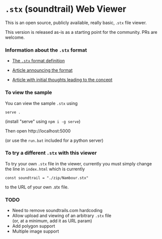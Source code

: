 # `.stx` (soundtrail) Web Viewer


This is an open source, publicly available, really basic, .`stx` file viewer.

This version is released as-is as a starting point for the community.
PRs are welcome.

### Information about the `.stx` format

* [The `.stx` format definition](./stxFormatDefinition.md)

* [Article announcing the format](https://medium.com/@medi.muse/introducing-the-new-sound-trail-data-format-66a7d6454efc?source=friends_link&sk=20b65cec44a97735fefd2d6d4bce201e)

* [Article with initial thoughts leading to the concept](https://medium.com/@medi.muse/introducing-the-new-sound-trail-data-format-66a7d6454efc?source=friends_link&sk=20b65cec44a97735fefd2d6d4bce201e)

### To view the sample

You can view the sample `.stx` using

```
serve .
```

(install "serve" using `npm i -g serve`)

Then open http://localhost:5000


(or use the `run.bat` included for a python server)


### To try a different `.stx` with this viewer

To try your own `.stx` file in the viewer, currently you must simply change the line in `index.html` which is currently 

```
const soundtrail = "./zip/Nambour.stx"
```

to the URL of your own .stx file.


### TODO

* Need to remove soundtrails.com hardcoding
* Allow upload and viewing of an arbitrary `.stx` file    
   (or, at a minimum, add it as URL param)
* Add polygon support
* Multiple image support 


<!DOCTYPE html>
<html>

<head>
    <meta charset='utf-8'>
    <meta http-equiv='X-UA-Compatible' content='IE=edge'>
    <title>.stx file viewer : Soundtrail demo with Leaflet.js</title>
    <meta name='viewport' content='width=device-width, initial-scale=1'>
    <link rel="stylesheet" type="text/css" href="//cdn.jsdelivr.net/npm/slick-carousel@1.8.1/slick/slick.css" />
    <link rel="stylesheet" href="https://unpkg.com/leaflet@1.6.0/dist/leaflet.css"
        integrity="sha512-xwE/Az9zrjBIphAcBb3F6JVqxf46+CDLwfLMHloNu6KEQCAWi6HcDUbeOfBIptF7tcCzusKFjFw2yuvEpDL9wQ=="
        crossorigin="" />
    <script src="https://unpkg.com/leaflet@1.6.0/dist/leaflet.js"
        integrity="sha512-gZwIG9x3wUXg2hdXF6+rVkLF/0Vi9U8D2Ntg4Ga5I5BZpVkVxlJWbSQtXPSiUTtC0TjtGOmxa1AJPuV0CPthew=="
        crossorigin=""></script>
    <script type="text/javascript" src="http://code.jquery.com/jquery-3.4.1.min.js"></script>
    <script type="text/javascript" src="//cdn.jsdelivr.net/npm/slick-carousel@1.8.1/slick/slick.min.js"></script>
    <script src="SoundtrailParser.js"></script>
</head>

<body>
    <div id="map"></div>
    <style>
        audio::-webkit-media-controls-mute-button {
            display: none !important;
        }

        audio::-webkit-media-controls-volume-slider {
            display: none !important;
        }

        #map {
            height: 900px;
        }

        .leaflet-popup-content-wrapper,
        .leaflet-popup-tip {
            width: 440px;
            height: 640px;
        }
    </style>
    <script>
        const map = L.map('map').setView([-26.6237, 152.9588], 20);
        map.setMaxZoom(24)
        map.setMinZoom(18)
        const showMap = false // if you want to display the OSM layer
        if (showMap) {
            const osm = L.tileLayer('http://{s}.tile.openstreetmap.org/{z}/{x}/{y}.png');
            map.addLayer(osm);
        }
        const soundtrail = "./samples/Nambour.stx"
        // pick your soundtrail
        //const soundtrail = "https://ccpublicbucket.s3-ap-southeast-2.amazonaws.com/published_soundtrails/Nambour.soundtrail"

        // this'll take care of the rest
        fetch(soundtrail)
            .then(res => res.text())
            .then(kmltext => {
                // Create new kml overlay
                const parser = new DOMParser();
                const kml = parser.parseFromString(kmltext, 'text/xml');
                const track = new L.KML(kml);

                map.addLayer(track);
                // Adjust map to show the kml
                var bounds = track.getBounds();

                map.fitBounds(bounds); // zoom and centre map to fit the known hotspots

            });
    </script>
</body>

</html> 
python -m http.server 1337
<?xml version="1.0" encoding="UTF-8"?>
<kml xmlns="http://www.opengis.net/kml/2.2">
  <Document>

    <ExtendedData>
        <Data name="title">
            <value>Nambour Sound Walk</value>
        </Data>
        <Data name="desc">
            <value>Drawing together history and heritage, local stories and great original music, the Nambour Heritage Soundtrail is a contemporary take on a truly historical town.</value>
        </Data>
        <Data name="imageBaseUrl">
            <value>https://soundtrails.com.au/soundwalks/datafiles/images/</value>
        </Data>
        <Data name="images">
            <value>soundwalk_image_596457907caef, soundwalk_image_596457b1a0841, soundwalk_image_596457d396bce,
            soundwalk_image_59645808f1741, soundwalk_image_596458482974e, hotspot_image_59768cde8e57d</value>
        </Data>
    </ExtendedData>

    <Placemark id="336">
        <Point>
            <coordinates>152.9598328471183800,-26.6269910082151250</coordinates>
        </Point>
        <ExtendedData>
            <Data name="radius">
                <value>150</value>
            </Data>
            <Data name="audioFileUrl">
                <value>https://soundtrails.com.au/soundwalks/datafiles/sounds/sound_file_595082f26d231.mp3</value>
            </Data>
            <Data name="title">
                <value>Howard St and the Cane Train Haul</value>
            </Data>
            <Data name="desc">
                <value>Memories of the trains that went past and the chaos that sometime ensued.</value>
            </Data>
            <Data name="images">
                <value>hotspot_images_5959a829a004b, hotspot_images_5964336951ee9</value>
            </Data>
        </ExtendedData>
    </Placemark>

    <Placemark id="337">
        <Point>
            <coordinates>152.9598516225814800,-26.6256986176855720</coordinates>
        </Point>
        <ExtendedData>
            <Data name="radius">
                <value>520</value>
            </Data>
            <Data name="audioFileUrl">
                <value>https://soundtrails.com.au/soundwalks/datafiles/sounds/sound_file_59508441c1fb5.mp3</value>
            </Data>
            <Data name="title">
                <value>Jazzy got love - background</value>
            </Data>
        </ExtendedData>
    </Placemark>

    <Placemark id="338">
        <Point>
            <coordinates>152.9598516225814800,-26.6264083552957870</coordinates>
        </Point>
        <ExtendedData>
            <Data name="radius">
                <value>147</value>
            </Data>
            <Data name="audioFileUrl">
                <value>https://soundtrails.com.au/soundwalks/datafiles/sounds/sound_file_59508441c1fb5.mp3</value>
            </Data>
            <Data name="title">
                <value>Queens of Nambour</value>
            </Data>
            <Data name="desc">
                <value>A lesson in deportment, by June Upton</value>
            </Data>
            <Data name="images">
                <value>hotspot_image_5959afb6be89c, hotspot_images_5959afb6daaed, hotspot_images_5959afb706de5, hotspot_images_595aea22794fe, hotspot_images_5964336951ee9</value>
            </Data>
        </ExtendedData>
    </Placemark>

  </Document>
</kml>
# `.stx` File Format Definition

An `.stx` file is a subset of a [`.kml` file](https://developers.google.com/kml/documentation/kml_tut#basic_kml), with some additional extensions.

A `.stx` file can be loaded into software that can view a `.kml` without error (although not all the sound trail functionality will work).

### `<Document>`

All properties **MUST** be inside of a `<Document>` tag.

(We are looking at having a custom XLS)


### Supported propeties

Only a subset of the available KML properties are supported by a `.stx` file.


Soundfields can be represented in a `.stx` file as either **polygons** or **circles**.


##### Polygons

```xml
<Placemark id="1">
    <Polygon>
        <outerBoundaryIs>
            <LinearRing>
            <coordinates>
                152.84486,-26.758348 152.84604,-26.758348 152.84604,-26.757237 152.84486,-26.757237 152.84486,-26.758348
            </coordinates>
            </LinearRing>
        </outerBoundaryIs>
    </Polygon>
</Placemark>
```

##### Circles

A circle is a point, with an ExtendedData Data attribute to represent the radius.

```xml
<Placemark id="2">
    <Point>
        <coordinates>152.849538,-26.758128</coordinates>
    </Point>
    <ExtendedData>
        <Data name="radius">
            <value>104</radius>
        </Data>
    </ExtendedData>
</Placemark>
```



### Additional extension

The `ExtendedData` tag is used to include the soundtrail specific information, which allows cross compatability with standard KML files.

Using the namespace `http://soundtrails.com.au/soundtrailformat/1.0.0/soundtrail.xsd` allows soundtrail specific XML tags.

#### Inside of `<Document>`

The available tags are :
* **title**
* **desc**
* **imageBaseUrl**
* **audioBaseUrl**
* **images**
* **mapTilesUrl**  (This is a URL to a `.mbtiles` file to be used for displaying the map) OR
* **mapImageOverlayUrl**  (An option image to use for overlaying)
* **mapImageBounds** (A geo pair required if mapImageOverlayUrl is set)
* **author** (warning if not present)
* **copyright** (warning if not present)

For example : 

```xml
<ExtendedData>
    <Data name="title">
        <value>Nambour Sound Walk</value>
    </Data>
    <Data name="desc">
        <value>Drawing together history and heritage, local stories and great original music, the Nambour Heritage Soundtrail is a contemporary take on a truly historical town.</value>
    </Data>
    <Data name="imageBaseUrl">
        <value>https://soundtrails.com.au/soundwalks/datafiles/images/</value>
    </Data>
    <Data name="images">
        <value>soundwalk_image_596457907caef, soundwalk_image_596457b1a0841, soundwalk_image_596457d396bce,
        soundwalk_image_59645808f1741, soundwalk_image_596458482974e, hotspot_image_59768cde8e57d</value>
    </Data>
</ExtendedData>
```

#### Inside of `<Placemark>`

* **radius** 
  *(for a circle)*
* **title**
* **desc**
* **transcript** 
  *(text of the audio file, for hearing impared)*
* **audioFileUrl**  *(full URL path, or name relative to `audioBaseUrl`)*
* **audioLayer**
*(higher layer audio will play over the top of lower)* 
(def: 10)
* **areaDisplayStyle**
*(if this area is visible on a map, & how displayed ('area', 'none', 'pin', 'alert'))* 
(def: 'area')
* **audioPlayerVisibe** 
*(BOOL - show the audio player show for this audio)*
(def: true)
* **audioLoop**
*('never', 'on-completed', 'on-re-entry')*
(def: 'never')
* **audioPlayUntilEnd**
*(BOOL - should audio play until the end even if leaving triggger zone)*
(def: fase)
* **audioContinueOnReEntry**
*(BOOL - should the audio continue where it left off when re-entering the area)*
(def: true)
* **images** 
    *(a comma separated list of image file names or full URLS)*

For example : 

```xml
<Placemark id="336">
    <Point>
        <coordinates>152.9598328471183800,-26.6269910082151250</coordinates>
    </Point>
    <ExtendedData>
        <Data name="radius">
            <value>150</value>
        </Data>
        <Data name="audioFileUrl">
            <value>https://soundtrails.com.au/soundwalks/datafiles/sounds/sound_file_595082f26d231.mp3</value>
        </Data>
        <Data name="title">
            <value>Howard St and the Cane Train Haul</value>
        </Data>
        <Data name="desc">
            <value>Memories of the trains that went past and the chaos that sometime ensued.</value>
        </Data>
        <Data name="images">
            <value>hotspot_images_5959a829a004b, hotspot_images_5964336951ee9</value>
        </Data>
    </ExtendedData>
</Placemark>
```

## Full Sample 

**[Sample.stx](./Sample.soundtrail)**

## XSD

XSD (XML Schema Definition) is a World Wide Web Consortium (W3C) recommendation that specifies how to formally describe the elements in an Extensible Markup Language (XML) document. This description can be used to verify that each item of content in a document adheres to the description of the element in which the content is to be placed.

I generated an XSD for `.soundtrail` files using https://www.freeformatter.com/xsd-generator.html and with the Sample.soundtrail (and a poly added) as an input.

Here is the XSD for `.stx` files : **[soundtrail.v1.xsd](./soundtrail.v1.xsd)**
<html>
  <head>
  <title>My Now Amazing Webpage</title>
  <link rel="stylesheet" type="text/css" href="//cdn.jsdelivr.net/npm/slick-carousel@1.8.1/slick/slick.css"/>
  </head>
  <body>

  <div class="your-class">
    <div>your content 1</div>
    <div>your content 2</div>
    <div>your content 3</div>
  </div>

  <script type="text/javascript" src="http://code.jquery.com/jquery-3.4.1.min.js"></script>
  <script type="text/javascript" src="//cdn.jsdelivr.net/npm/slick-carousel@1.8.1/slick/slick.min.js"></script>

  <script type="text/javascript">
    $(document).ready(function(){
      $('.your-class').slick();
    });
  </script>

  </body>
</html>
